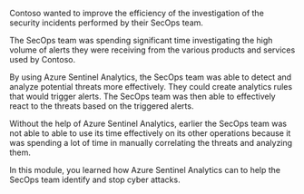 Contoso wanted to improve the efficiency of the investigation of the security incidents performed by their SecOps team. <!--Marjan, the template for the summary topic was updated recently and I have tweaked the summary content to match the template. Please review the text below and make any changes required.-->

The SecOps team was spending significant time investigating the high volume of alerts they were receiving from the various products and services used by Contoso.

By using Azure Sentinel Analytics, the SecOps team was able to detect and analyze potential threats more effectively. They could create analytics rules that would trigger alerts.  The SecOps team was then able to effectively react to the threats based on the triggered alerts.

Without the help of Azure Sentinel Analytics, earlier the SecOps team was not able to able to use its time effectively on its other operations because it was spending a lot of time in manually correlating the threats and analyzing them.

In this module, you learned how Azure Sentinel Analytics can to help the SecOps team identify and stop cyber attacks.
